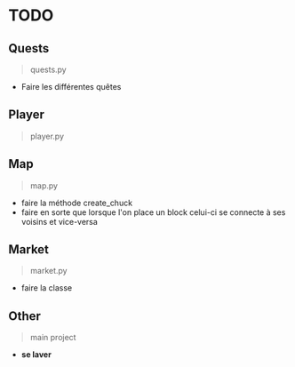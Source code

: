 # TODO

## Quests

> quests.py

* Faire les différentes quêtes

## Player

> player.py

## Map

> map.py

* faire la méthode create_chuck
* faire en sorte que lorsque l'on place un block celui-ci se connecte à ses voisins et vice-versa

## Market

> market.py

* faire la classe

## Other

> main project

* **se laver**

